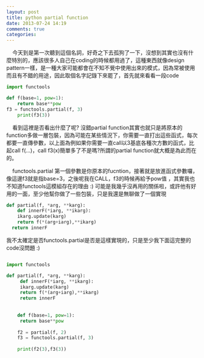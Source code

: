```yaml
---
layout: post
title: python partial function
date: 2013-07-24 14:19
comments: true
categories: 
---
```



    今天到是第一次聽到這個名詞，好奇之下去孤狗了一下，沒想到其實也沒有什麼特別的，應該很多人自己在coding的時候都用過了，這種東西就像design pattern一樣，是一種大家可能都會在不知不覺中使用出來的模式，因為常被使用而且有不錯的用途，因此取個名字記錄下來罷了，首先就來看看一段code  
  
```python
import functools

def f(base=1, pow=1):
	return base**pow
f3 = functools.partial(f, 3)
	print(f3(3))   
```
    看到這裡是否看出什麼了呢? 沒錯partial function其實也就只是將原本的function多做一層包裝，因為可能在某些情況下，你需要一直打出這些函式，每次都要一直傳參數，以上面為例如果你需要一直call以3基底各種次方數的函式，比起call f(...)，call f3(x)簡單多了不是嗎?所謂的partial function就大概是為此而在的。  
  
    functools.partial 第一個參數是你原本的fucntion，接著就是放進函式參數囉，像這邊f3就是指base=3，之後呢我在CALL，f3的時候再給予pow值 ，其實我也不知道functools這模組存在的理由 :) 可能是我幾乎沒再用的關係啦，或許他有好用的一面，至少他幫你做了一些包裝，只是我還是無聊做了一個實現  
  
```python
def partial(f, *arg, **karg):
	def innerF(*iarg, **ikarg):
  	ikarg.update(karg)
    return f(*(arg+iarg),**ikarg)
  return innerF  
```	  

我不太確定是否functools.partial是否是這樣實現的，只是至少我下面這完整的code沒問題 :)  

```python

import functools

def partial(f, *arg, **karg):  
	 def innerF(*iarg, **ikarg):  
	 ikarg.update(karg)  
	 return f(*(arg+iarg),**ikarg)  
	 return innerF  
	  
	  
	def f(base=1, pow=1):  
	 return base**pow  
	  
	f2 = partial(f, 2)  
	f3 = functools.partial(f, 3)  
	  
	print(f2(3),f3(3))  
```	  
  


